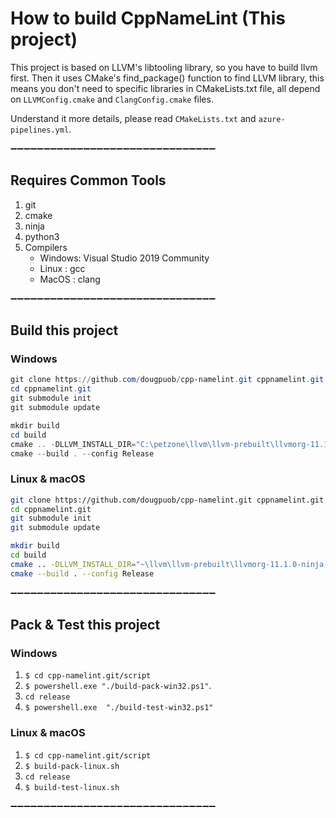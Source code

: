 # How to build CppNameLint (This project)

This project is based on LLVM's libtooling library, so you have to build llvm first. Then it uses CMake's find_package() function to find LLVM library, this means you don't need to specific libraries in CMakeLists.txt file, all depend on `LLVMConfig.cmake` and `ClangConfig.cmake` files.

Understand it more details, please read `CMakeLists.txt` and `azure-pipelines.yml`.
 
➖➖➖➖➖➖➖➖➖➖➖➖➖➖➖➖➖➖➖➖➖➖➖➖➖➖➖➖➖➖➖
## Requires Common Tools

1. git
2. cmake
3. ninja
4. python3
5. Compilers
    - Windows: Visual Studio 2019 Community
    - Linux : gcc
    - MacOS : clang


➖➖➖➖➖➖➖➖➖➖➖➖➖➖➖➖➖➖➖➖➖➖➖➖➖➖➖➖➖➖➖
## Build this project
### Windows
``` powershell
git clone https://github.com/dougpuob/cpp-namelint.git cppnamelint.git
cd cppnamelint.git
git submodule init
git submodule update

mkdir build
cd build
cmake .. -DLLVM_INSTALL_DIR="C:\petzone\llvm\llvm-prebuilt\llvmorg-11.1.0-msbuild-vs2019-x64-rel"
cmake --build . --config Release
```

### Linux & macOS
``` bash
git clone https://github.com/dougpuob/cpp-namelint.git cppnamelint.git
cd cppnamelint.git
git submodule init
git submodule update

mkdir build
cd build
cmake .. -DLLVM_INSTALL_DIR="~\llvm\llvm-prebuilt\llvmorg-11.1.0-ninja-gcc-x64-rel"
cmake --build . --config Release
```

➖➖➖➖➖➖➖➖➖➖➖➖➖➖➖➖➖➖➖➖➖➖➖➖➖➖➖➖➖➖➖
## Pack & Test this project
### Windows
   1. `$ cd cpp-namelint.git/script`  
   1. `$ powershell.exe "./build-pack-win32.ps1"`.  
   1. `cd release`
   1. `$ powershell.exe  "./build-test-win32.ps1"`

### Linux & macOS
   1. `$ cd cpp-namelint.git/script`  
   1. `$ build-pack-linux.sh`
   1. `cd release`
   1. `$ build-test-linux.sh`
   
➖➖➖➖➖➖➖➖➖➖➖➖➖➖➖➖➖➖➖➖➖➖➖➖➖➖➖➖➖➖➖
